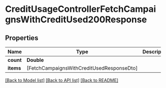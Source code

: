 # CreditUsageControllerFetchCampaignsWithCreditUsed200Response

## Properties
Name | Type | Description | Notes
------------ | ------------- | ------------- | -------------
**count** | **Double** |  | [optional] 
**items** | [FetchCampaignsWithCreditUsedResponseDto] |  | [optional] 

[[Back to Model list]](../README.md#documentation-for-models) [[Back to API list]](../README.md#documentation-for-api-endpoints) [[Back to README]](../README.md)


